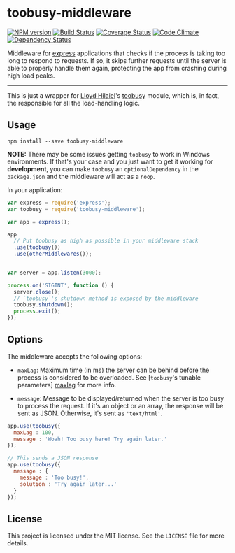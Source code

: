 toobusy-middleware
==================

[![NPM version](https://badge.fury.io/js/toobusy-middleware.svg)](http://badge.fury.io/js/toobusy-middleware)
[![Build Status](https://travis-ci.org/mkretschek/toobusy-middleware.svg)](https://travis-ci.org/mkretschek/toobusy-middleware)
[![Coverage Status](https://coveralls.io/repos/mkretschek/toobusy-middleware/badge.png)](https://coveralls.io/r/mkretschek/toobusy-middleware)
[![Code Climate](https://codeclimate.com/github/mkretschek/toobusy-middleware.png)](https://codeclimate.com/github/mkretschek/toobusy-middleware)
[![Dependency Status](https://gemnasium.com/mkretschek/toobusy-middleware.svg)](https://gemnasium.com/mkretschek/toobusy-middleware)

Middleware for [express][] applications that checks if the process is taking
too long to respond to requests. If so, it skips further requests until the
server is able to properly handle them again, protecting the app from crashing
during high load peaks.

---

This is just a wrapper for [Lloyd Hilaiel][lloyd]'s [toobusy][] module, which is, in fact, the
responsible for all the load-handling logic.


Usage
-----

```
npm install --save toobusy-middleware
```

**NOTE:** There may be some issues getting `toobusy` to work in Windows environments. If
that's your case and you just want to get it working for **development**, you can
make `toobusy` an `optionalDependency` in the `package.json` and the middleware
will act as a `noop`.

In your application:

```js
var express = require('express');
var toobusy = require('toobusy-middleware');

var app = express();

app
  // Put toobusy as high as possible in your middleware stack
  .use(toobusy())
  .use(otherMiddlewares());


var server = app.listen(3000);

process.on('SIGINT', function () {
  server.close();
  // `toobusy`'s shutdown method is exposed by the middleware
  toobusy.shutdown();
  process.exit();
});
```


Options
-------

The middleware accepts the following options:

* `maxLag`: Maximum time (in ms) the server can be behind before the
  process is considered to be overloaded. See [`toobusy`'s tunable parameters]
  [maxlag] for more info.

* `message`: Message to be displayed/returned when the server is too busy to
  process the request. If it's an object or an array, the response will be
  sent as JSON. Otherwise, it's sent as `'text/html'`.

```js
app.use(toobusy({
  maxLag : 100,
  message : 'Woah! Too busy here! Try again later.'
});

// This sends a JSON response
app.use(toobusy({
  message : {
    message : 'Too busy!',
    solution : 'Try again later...'
  }
});
```


License
-------

This project is licensed under the MIT license. See the `LICENSE` file for
more details.


[express]: http://expressjs.com/
[lloyd]: https://github.com/lloyd
[maxlag]: https://github.com/lloyd/node-toobusy#tunable-parameters
[toobusy]: https://github.com/lloyd/node-toobusy
